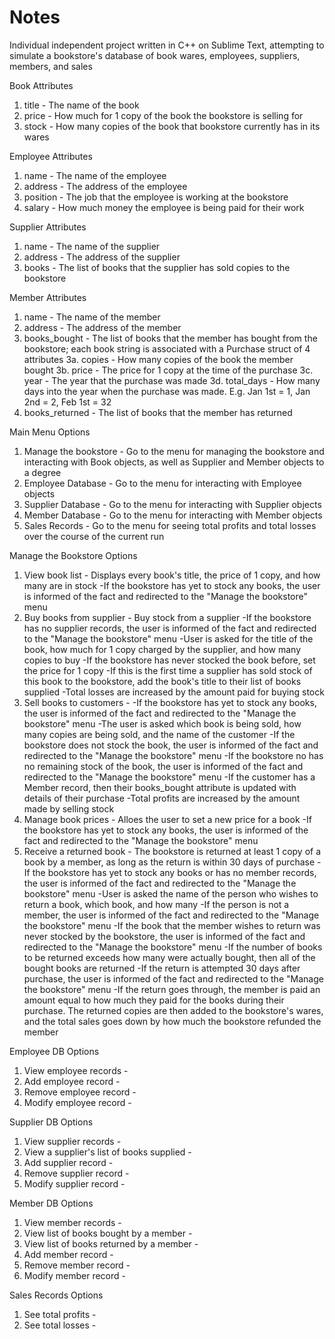 # Notes
Individual independent project written in C++ on Sublime Text, attempting to simulate a bookstore's database of book wares, employees, suppliers, members, and sales

Book Attributes
1. title - The name of the book
2. price - How much for 1 copy of the book the bookstore is selling for
3. stock - How many copies of the book that bookstore currently has in its wares

Employee Attributes
1. name - The name of the employee
2. address - The address of the employee
3. position - The job that the employee is working at the bookstore
4. salary - How much money the employee is being paid for their work

Supplier Attributes
1. name - The name of the supplier
2. address - The address of the supplier
3. books - The list of books that the supplier has sold copies to the bookstore

Member Attributes
1. name - The name of the member
2. address - The address of the member
3. books_bought - The list of books that the member has bought from the bookstore; each book string is associated with a Purchase struct of 4 attributes
	3a. copies - How many copies of the book the member bought
	3b. price - The price for 1 copy at the time of the purchase
	3c. year - The year that the purchase was made
	3d. total_days - How many days into the year when the purchase was made. E.g. Jan 1st = 1, Jan 2nd = 2, Feb 1st = 32
4. books_returned - The list of books that the member has returned

Main Menu Options
1. Manage the bookstore - Go to the menu for managing the bookstore and interacting with Book objects, as well as Supplier and Member objects to a degree
2. Employee Database - Go to the menu for interacting with Employee objects
3. Supplier Database - Go to the menu for interacting with Supplier objects
4. Member Database - Go to the menu for interacting with Member objects
5. Sales Records - Go to the menu for seeing total profits and total losses over the course of the current run

Manage the Bookstore Options
1. View book list - Displays every book's title, the price of 1 copy, and how many are in stock
 	-If the bookstore has yet to stock any books, the user is informed of the fact and redirected to the "Manage the bookstore" menu
3. Buy books from supplier - Buy stock from a supplier
 	-If the bookstore has no supplier records, the user is informed of the fact and redirected to the "Manage the bookstore" menu
	-User is asked for the title of the book, how much for 1 copy charged by the supplier, and how many copies to buy
	-If the bookstore has never stocked the book before, set the price for 1 copy
	-If this is the first time a supplier has sold stock of this book to the bookstore, add the book's title to their list of books supplied
	-Total losses are increased by the amount paid for buying stock
5. Sell books to customers - 
 	-If the bookstore has yet to stock any books, the user is informed of the fact and redirected to the "Manage the bookstore" menu
	-The user is asked which book is being sold, how many copies are being sold, and the name of the customer
	-If the bookstore does not stock the book, the user is informed of the fact and redirected to the "Manage the bookstore" menu
	-If the bookstore no has no remaining stock of the book, the user is informed of the fact and redirected to the "Manage the bookstore" menu
	-If the customer has a Member record, then their books_bought attribute is updated with details of their purchase
	-Total profits are increased by the amount made by selling stock
7. Manage book prices - Alloes the user to set a new price for a book
 	-If the bookstore has yet to stock any books, the user is informed of the fact and redirected to the "Manage the bookstore" menu
8. Receive a returned book - The bookstore is returned at least 1 copy of a book by a member, as long as the return is within 30 days of purchase
 	-If the bookstore has yet to stock any books or has no member records, the user is informed of the fact and redirected to the "Manage the bookstore" menu
	-User is asked the name of the person who wishes to return a book, which book, and how many
	-If the person is not a member, the user is informed of the fact and redirected to the "Manage the bookstore" menu
	-If the book that the member wishes to return was never stocked by the bookstore, the user is informed of the fact and redirected to the "Manage the bookstore" 	menu
	-If the number of books to be returned exceeds how many were actually bought, then all of the bought books are returned
	-If the return is attempted 30 days after purchase, the user is informed of the fact and redirected to the "Manage the bookstore" menu
	-If the return goes through, the member is paid an amount equal to how much they paid for the books during their purchase. The returned copies are then added 		to the bookstore's wares, and the total sales goes down by how much the bookstore refunded the member

Employee DB Options
1. View employee records - 
2. Add employee record - 
3. Remove employee record - 
4. Modify employee record - 

Supplier DB Options
1. View supplier records - 
2. View a supplier's list of books supplied - 
3. Add supplier record - 
4. Remove supplier record - 
5. Modify supplier record - 

Member DB Options
1. View member records - 
2. View list of books bought by a member - 
3. View list of books returned by a member - 
4. Add member record - 
5. Remove member record - 
6. Modify member record - 

Sales Records Options
1. See total profits - 
2. See total losses - 
